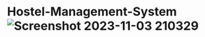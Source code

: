 # Hostel-Management-System![Screenshot 2023-11-03 210329](https://github.com/irtushar/Hostel-Management-System/assets/110590857/66b64d8d-1308-4a61-813c-01b8399c4926)
